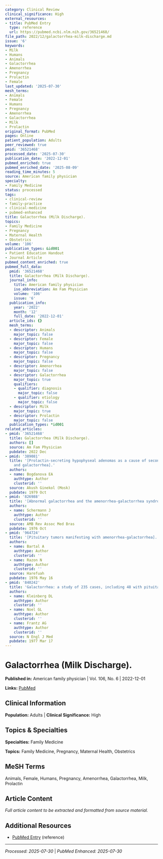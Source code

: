 ```yaml
---
category: Clinical Review
clinical_significance: High
external_resources:
- title: PubMed Entry
  type: reference
  url: https://pubmed.ncbi.nlm.nih.gov/36521468/
file_path: 2022/12/galactorrhea-milk-discharge.md
issue: '6'
keywords:
- Milk
- Humans
- Animals
- Galactorrhea
- Amenorrhea
- Pregnancy
- Prolactin
- Female
last_updated: '2025-07-30'
mesh_terms:
- Animals
- Female
- Humans
- Pregnancy
- Amenorrhea
- Galactorrhea
- Milk
- Prolactin
original_format: PubMed
pages: Online
patient_population: Adults
peer_reviewed: true
pmid: '36521468'
processed_date: '2025-07-30'
publication_date: '2022-12-01'
pubmed_enriched: true
pubmed_enriched_date: '2025-08-09'
reading_time_minutes: 5
source: American family physician
specialty:
- Family Medicine
status: processed
tags:
- clinical-review
- family-practice
- clinical-medicine
- pubmed-enhanced
title: Galactorrhea (Milk Discharge).
topics:
- Family Medicine
- Pregnancy
- Maternal Health
- Obstetrics
volume: '106'
publication_types: &id001
- Patient Education Handout
- Journal Article
pubmed_content_enriched: true
pubmed_full_data:
  pmid: '36521468'
  title: Galactorrhea (Milk Discharge).
  journal_info:
    title: American family physician
    iso_abbreviation: Am Fam Physician
    volume: '106'
    issue: '6'
  publication_info:
    year: '2022'
    month: '12'
    full_date: '2022-12-01'
  article_ids: {}
  mesh_terms:
  - descriptor: Animals
    major_topic: false
  - descriptor: Female
    major_topic: false
  - descriptor: Humans
    major_topic: false
  - descriptor: Pregnancy
    major_topic: false
  - descriptor: Amenorrhea
    major_topic: false
  - descriptor: Galactorrhea
    major_topic: true
    qualifiers:
    - qualifier: diagnosis
      major_topic: false
    - qualifier: etiology
      major_topic: false
  - descriptor: Milk
    major_topic: true
  - descriptor: Prolactin
    major_topic: false
  publication_types: *id001
related_articles:
- pmid: '36521468'
  title: Galactorrhea (Milk Discharge).
  authors: []
  source: Am Fam Physician
  pubdate: 2022 Dec
- pmid: '389081'
  title: '[Prolactin-secreting hypophyseal adenomas as a cause of secondary amenorrhea
    and galactorrhea].'
  authors:
  - name: Bogdanova EA
    authtype: Author
    clusterid: ''
  source: Akush Ginekol (Mosk)
  pubdate: 1979 Oct
- pmid: '826988'
  title: '[Abnormal galactorrhea and the amenorrhea-galactorrhea syndrome].'
  authors:
  - name: Schermann J
    authtype: Author
    clusterid: ''
  source: AMB Rev Assoc Med Bras
  pubdate: 1976 Oct
- pmid: '964724'
  title: '[Pituitary tumors manifesting with amenorrhea-galactorrhea].'
  authors:
  - name: Bartal A
    authtype: Author
    clusterid: ''
  - name: Razon N
    authtype: Author
    clusterid: ''
  source: Harefuah
  pubdate: 1976 May 16
- pmid: '840242'
  title: 'Galactorrhea: a study of 235 cases, including 48 with pituitary tumors.'
  authors:
  - name: Kleinberg DL
    authtype: Author
    clusterid: ''
  - name: Noel GL
    authtype: Author
    clusterid: ''
  - name: Frantz AG
    authtype: Author
    clusterid: ''
  source: N Engl J Med
  pubdate: 1977 Mar 17
---
```


# Galactorrhea (Milk Discharge).

**Published in:** American family physician | Vol. 106, No. 6 | 2022-12-01

**Links:** [PubMed](https://pubmed.ncbi.nlm.nih.gov/36521468/)

## Clinical Information

**Population:** Adults | **Clinical Significance:** High

## Topics & Specialties

**Specialties:** Family Medicine

**Topics:** Family Medicine, Pregnancy, Maternal Health, Obstetrics

## MeSH Terms

Animals, Female, Humans, Pregnancy, Amenorrhea, Galactorrhea, Milk, Prolactin

## Article Content

*Full article content to be extracted and formatted from source material.*

## Additional Resources

- [PubMed Entry](https://pubmed.ncbi.nlm.nih.gov/36521468/) (reference)

---

*Processed: 2025-07-30* | *PubMed Enhanced: 2025-07-30*
